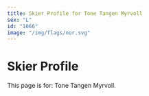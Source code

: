 ```yaml
---
title: Skier Profile for Tone Tangen Myrvoll
sex: "L"
id: "1066"
image: "/img/flags/nor.svg" 
---
```


# Skier Profile

This page is for: Tone Tangen Myrvoll.
    